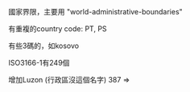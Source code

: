 國家界限，主要用
"world-administrative-boundaries"

有重複的country code: PT, PS

有些3碼的，如kosovo

ISO3166-1有249個

增加Luzon (行政區沒這個名字)
387 => 

